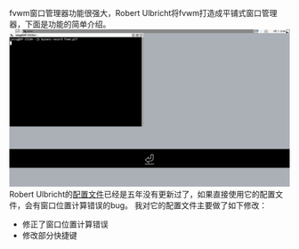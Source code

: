 fvwm窗口管理器功能很强大，Robert Ulbricht将fvwm打造成平铺式窗口管理器，下面是功能的简单介绍。
![a short view of main tiling functionality](fvwm.gif)
Robert Ulbricht的[配置文件](https://github.com/urob/fvwm-tiling.git)已经是五年没有更新过了，如果直接使用它的配置文件，会有窗口位置计算错误的bug。
我对它的配置文件主要做了如下修改：
- 修正了窗口位置计算错误
- 修改部分快捷键
